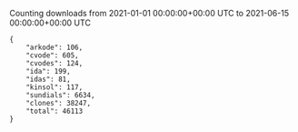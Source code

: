 
Counting downloads from 2021-01-01 00:00:00+00:00 UTC to 2021-06-15 00:00:00+00:00 UTC

```
{
    "arkode": 106,
    "cvode": 605,
    "cvodes": 124,
    "ida": 199,
    "idas": 81,
    "kinsol": 117,
    "sundials": 6634,
    "clones": 38247,
    "total": 46113
}
```
